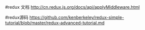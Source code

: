 #redux 文档
http://cn.redux.js.org/docs/api/applyMiddleware.html

#redux源码
https://github.com/kenberkeley/redux-simple-tutorial/blob/master/redux-advanced-tutorial.md